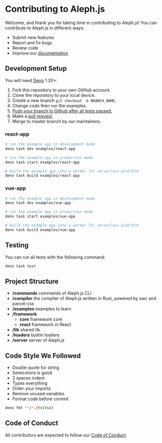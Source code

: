 # Contributing to Aleph.js

Welcome, and thank you for taking time in contributing to Aleph.js! You can contribute to Aleph.js in different ways:

- Submit new features
- Report and fix bugs
- Review code
- Improve our [documentation](https://github.com/alephjs/alephjs.org)

## Development Setup

You will need [Deno](https://deno.land/) 1.20+.

1. Fork this repository to your own GitHub account.
2. Clone the repository to your local device.
3. Create a new branch `git checkout -b BRANCH_NAME`.
4. Change code then run the examples.
5. [Push your branch to Github after all tests passed.](#Testing)
6. Make a [pull request](https://github.com/alephjs/aleph.js/pulls).
7. Merge to master branch by our maintainers.

### react-app

```bash
# run the example app in development mode
deno task dev examples/react-app

# run the example app in production mode
deno task start examples/react-app

# build the example app into a worker for serverless platform
deno task build examples/react-app
```

### vue-app

```bash
# run the example app in development mode
deno task dev examples/vue-app

# run the example app in production mode
deno task start examples/vue-app

# build the example app into a worker for serverless platform
deno task build examples/vue-app
```

## Testing

You can run all tests with the following command:

```bash
deno task test
```

## Project Structure

- **/commands** commands of Aleph.js CLI
- **/compiler** the compiler of Aleph.js written in Rust, powered by swc and parcel-css
- **/examples** examples to learn
- **/framework**
  - **core** framework core
  - **react** framework in React
- **/lib** shared lib
- **/loaders** builtin loaders
- **/server** server of Aleph.js

## Code Style We Followed

- Double quote for string
- Semicolons is good
- 2 spaces indent
- Types everything
- Order your imports
- Remove unused variables
- Format code before commit

```bash
deno fmt **/*.(ts|tsx)
```

## Code of Conduct

All contributors are expected to follow our [Code of Conduct](CODE_OF_CONDUCT.md).

